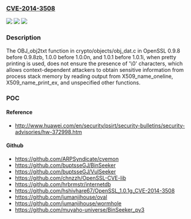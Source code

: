 ### [CVE-2014-3508](https://cve.mitre.org/cgi-bin/cvename.cgi?name=CVE-2014-3508)
![](https://img.shields.io/static/v1?label=Product&message=n%2Fa&color=blue)
![](https://img.shields.io/static/v1?label=Version&message=n%2Fa&color=blue)
![](https://img.shields.io/static/v1?label=Vulnerability&message=n%2Fa&color=brighgreen)

### Description

The OBJ_obj2txt function in crypto/objects/obj_dat.c in OpenSSL 0.9.8 before 0.9.8zb, 1.0.0 before 1.0.0n, and 1.0.1 before 1.0.1i, when pretty printing is used, does not ensure the presence of '\0' characters, which allows context-dependent attackers to obtain sensitive information from process stack memory by reading output from X509_name_oneline, X509_name_print_ex, and unspecified other functions.

### POC

#### Reference
- http://www.huawei.com/en/security/psirt/security-bulletins/security-advisories/hw-372998.htm

#### Github
- https://github.com/ARPSyndicate/cvemon
- https://github.com/buptsseGJ/BinSeeker
- https://github.com/buptsseGJ/VulSeeker
- https://github.com/chnzzh/OpenSSL-CVE-lib
- https://github.com/hrbrmstr/internetdb
- https://github.com/hshivhare67/OpenSSL_1.0.1g_CVE-2014-3508
- https://github.com/jumanjihouse/oval
- https://github.com/jumanjihouse/wormhole
- https://github.com/muyaho-universe/BinSeeker_py3

